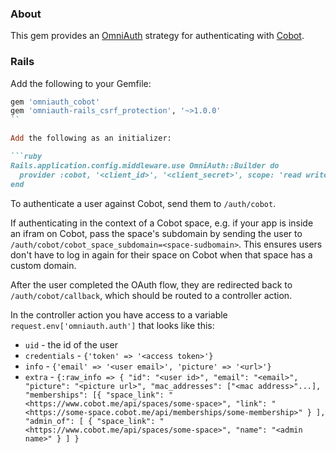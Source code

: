 ### About

This gem provides an [OmniAuth](https://github.com/intridea/omniauth) strategy for authenticating with [Cobot](http://cobot.me).

### Rails

Add the following to your Gemfile:

````ruby
gem 'omniauth_cobot'
gem 'omniauth-rails_csrf_protection', '~>1.0.0'
``

Add the following as an initializer:

```ruby
Rails.application.config.middleware.use OmniAuth::Builder do
  provider :cobot, '<client_id>', '<client_secret>', scope: 'read write'
end
````

To authenticate a user against Cobot, send them to `/auth/cobot`.

If authenticating in the context of a Cobot space, e.g. if your app is inside an ifram on Cobot, pass the space's subdomain by sending the user to `/auth/cobot/cobot_space_subdomain=<space-sudbomain>`. This ensures users don't have to log in again for their space on Cobot when that space has a custom domain.

After the user completed the OAuth flow, they are redirected back to `/auth/cobot/callback`, which should be routed to a controller action.

In the controller action you have access to a variable `request.env['omniauth.auth']` that looks like this:

- `uid` - the id of the user
- `credentials` - `{'token' => '<access token>'}`
- `info` - `{'email' => '<user email>', 'picture' => '<url>'}`
- `extra` - `{:raw_info => { "id": "<user id>", "email": "<email>", "picture": "<picture url>", "mac_addresses": ["<mac address>"...], "memberships": [{ "space_link": "<https://www.cobot.me/api/spaces/some-space>", "link": "<https://some-space.cobot.me/api/memberships/some-membership>" } ], "admin_of": [ { "space_link": "<https://www.cobot.me/api/spaces/some-space>", "name": "<admin name>" } ] }`
